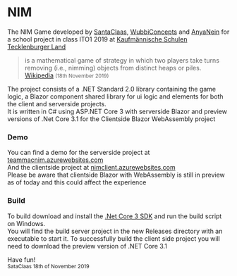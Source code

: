 # NIM
The NIM Game developed by [SantaClaas](https://github.com/SantaClaas), [WubbiConcepts](https://github.com/Wubbi) and [AnyaNein](https://github.com/AnyaNein) for a school project in class ITO1 2019 at [Kaufmännische Schulen Tecklenburger Land](https://kstlinfo.de/) 
> is a mathematical game of strategy in which two players take turns removing (i.e., nimming) objects from distinct heaps or piles.  
> [Wikipedia](https://en.wikipedia.org/wiki/Nim) <small>(18th November 2019)</small>
    
The project consists of a .NET Standard 2.0 library containing the game logic, a Blazor component shared library for ui logic and elements for both the client and serverside projects.  
It is written in C# using ASP.NET Core 3 with serverside Blazor and preview versions of .Net Core 3.1 for the Clientside Blazor WebAssembly project
### Demo
You can find a demo for the serverside project at [teammacnim.azurewebsites.com](https://teammacnim.azurewebsites.com)  
And the clientside project at [nimclient.azurewebsites.com](https://nimclient.azurewebsites.com)  
Please be aware that clientside Blazor with WebAssembly is still in preview as of today and this could affect the experience
### Build
To build download and install the [.Net Core 3 SDK](https://dot.net) and run the build script on Windows.  
You will find the build server project in the new Releases directory with an executable to start it. 
To successfully build the client side project you will need to download the preview version of .NET Core 3.1

Have fun!  
<small>SataClaas 18th of November 2019</small>
